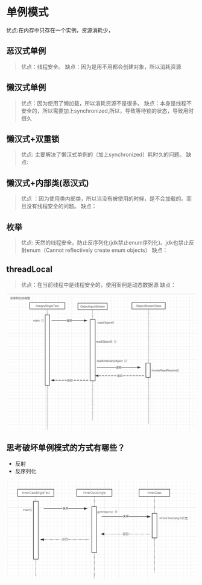 #  单例模式
优点:在内存中只存在一个实例，资源消耗少，
## 恶汉式单例
> 优点：线程安全。
> 缺点：因为是用不用都会创建对象，所以消耗资源
    
## 懒汉式单例
> 优点：因为使用了懒加载，所以消耗资源不是很多。
> 缺点：本身是线程不安全的，所以需要加上synchronized,所以，导致等待锁的状态，导致用时很久
## 懒汉式+双重锁
> 优点: 主要解决了懒汉式单例的（加上synchronized）耗时久的问题。
> 缺点: 
## 懒汉式+内部类(恶汉式)
> 优点 ：因为使用类内部类，所以当没有被使用的时候，是不会加载的。而且没有线程安全的问题。
> 缺点：
## 枚举
> 优点: 天然的线程安全。防止反序列化(jdk禁止enum序列化)。jdk也禁止反射enum（Cannot reflectively create enum objects）
> 缺点：
## threadLocal
>优点：在当前线程中是线程安全的，使用案例是动态数据源
>缺点：


![反序列化时序图](uml/反序列化时序图.png)


## 思考破坏单例模式的方式有哪些？
+ 反射
+ 反序列化

![内部类的执行逻辑](uml/TIM截图20190311124321.png)